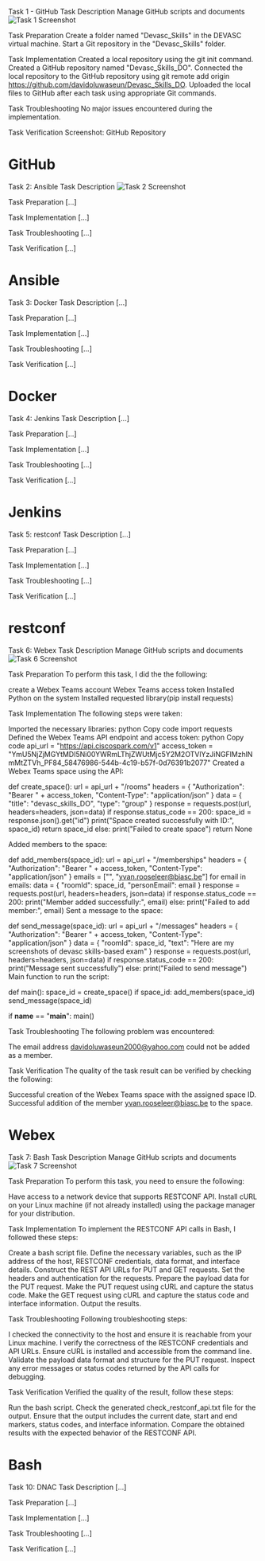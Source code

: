 Task 1 - GitHub
Task Description
Manage GitHub scripts and documents
![Task 1 Screenshot](task1_screenshot.png)

Task Preparation
Create a folder named "Devasc_Skills" in the DEVASC virtual machine.
Start a Git repository in the "Devasc_Skills" folder.

Task Implementation
Created a local repository using the git init command.
Created a GitHub repository named "Devasc_Skills_DO".
Connected the local repository to the GitHub repository using git remote add origin https://github.com/davidoluwaseun/Devasc_Skills_DO.
Uploaded the local files to GitHub after each task using appropriate Git commands.

Task Troubleshooting
No major issues encountered during the implementation.

Task Verification
Screenshot: GitHub Repository

# GitHub


Task 2: Ansible
Task Description
![Task 2 Screenshot](task2_screenshot.png)

Task Preparation
[...]

Task Implementation
[...]

Task Troubleshooting
[...]

Task Verification
[...]


# Ansible



Task 3: Docker
Task Description
[...]

Task Preparation
[...]

Task Implementation
[...]

Task Troubleshooting
[...]

Task Verification
[...]


# Docker





Task 4: Jenkins
Task Description
[...]

Task Preparation
[...]

Task Implementation
[...]

Task Troubleshooting
[...]

Task Verification
[...]


# Jenkins






Task 5: restconf
Task Description
[...]

Task Preparation
[...]

Task Implementation
[...]

Task Troubleshooting
[...]

Task Verification
[...]


# restconf



Task 6: Webex
Task Description
Manage GitHub scripts and documents
![Task 6 Screenshot](task6_screenshot.png)

Task Preparation
To perform this task, I did the the following:

create a Webex Teams account
Webex Teams access token
Installed Python on the system
Installed requested library(pip install requests)

Task Implementation
The following steps were taken:

Imported the necessary libraries:
python
Copy code
import requests
Defined the Webex Teams API endpoint and access token:
python
Copy code
api_url = "https://api.ciscospark.com/v1"
access_token = "YmU5NjZjMGYtMDI5Ni00YWRmLThjZWUtMjc5Y2M2OTVlYzJiNGFlMzhlNmMtZTVh_PF84_58476986-544b-4c19-b57f-0d76391b2077"
Created a Webex Teams space using the API:

def create_space():
    url = api_url + "/rooms"
    headers = {
        "Authorization": "Bearer " + access_token,
        "Content-Type": "application/json"
    }
    data = {
        "title": "devasc_skills_DO",
        "type": "group"
    }
    response = requests.post(url, headers=headers, json=data)
    if response.status_code == 200:
        space_id = response.json().get("id")
        print("Space created successfully with ID:", space_id)
        return space_id
    else:
        print("Failed to create space")
        return None

Added members to the space:


def add_members(space_id):
    url = api_url + "/memberships"
    headers = {
        "Authorization": "Bearer " + access_token,
        "Content-Type": "application/json"
    }
    emails = ["<your-email>", "yvan.rooseleer@biasc.be"]
    for email in emails:
        data = {
            "roomId": space_id,
            "personEmail": email
        }
        response = requests.post(url, headers=headers, json=data)
        if response.status_code == 200:
            print("Member added successfully:", email)
        else:
            print("Failed to add member:", email)
Sent a message to the space:

def send_message(space_id):
    url = api_url + "/messages"
    headers = {
        "Authorization": "Bearer " + access_token,
        "Content-Type": "application/json"
    }
    data = {
        "roomId": space_id,
        "text": "Here are my screenshots of devasc skills-based exam"
    }
    response = requests.post(url, headers=headers, json=data)
    if response.status_code == 200:
        print("Message sent successfully")
    else:
        print("Failed to send message")
Main function to run the script:

def main():
    space_id = create_space()
    if space_id:
        add_members(space_id)
        send_message(space_id)

if __name__ == "__main__":
    main()

Task Troubleshooting
The following problem was encountered:

The email address davidoluwaseun2000@yahoo.com could not be added as a member. 

Task Verification
The quality of the task result can be verified by checking the following:

Successful creation of the Webex Teams space with the assigned space ID.
Successful addition of the member yvan.rooseleer@biasc.be to the space.

# Webex




Task 7: Bash
Task Description
Manage GitHub scripts and documents
![Task 7 Screenshot](task7_screenshot.png)

Task Preparation
To perform this task, you need to ensure the following:

Have access to a network device that supports RESTCONF API.
Install cURL on your Linux machine (if not already installed) using the package manager for your distribution.

Task Implementation
To implement the RESTCONF API calls in Bash, I followed these steps:

Create a bash script file.
Define the necessary variables, such as the IP address of the host, RESTCONF credentials, data format, and interface details.
Construct the REST API URLs for PUT and GET requests.
Set the headers and authentication for the requests.
Prepare the payload data for the PUT request.
Make the PUT request using cURL and capture the status code.
Make the GET request using cURL and capture the status code and interface information.
Output the results.

Task Troubleshooting
Following troubleshooting steps:

I checked the connectivity to the host and ensure it is reachable from your Linux machine.
I verify the correctness of the RESTCONF credentials and API URLs.
Ensure cURL is installed and accessible from the command line.
Validate the payload data format and structure for the PUT request.
Inspect any error messages or status codes returned by the API calls for debugging.

Task Verification
Verified the quality of the result, follow these steps:

Run the bash script.
Check the generated check_restconf_api.txt file for the output.
Ensure that the output includes the current date, start and end markers, status codes, and interface information.
Compare the obtained results with the expected behavior of the RESTCONF API.


# Bash







Task 10:  DNAC
Task Description
[...]

Task Preparation
[...]

Task Implementation
[...]

Task Troubleshooting
[...]

Task Verification
[...]
